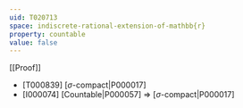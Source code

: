 ```yaml
---
uid: T020713
space: indiscrete-rational-extension-of-mathbb{r}
property: countable
value: false
---
```

[[Proof]]

* [T000839] [$\sigma$-compact|P000017]
* [I000074] [Countable|P000057] => [$\sigma$-compact|P000017]

